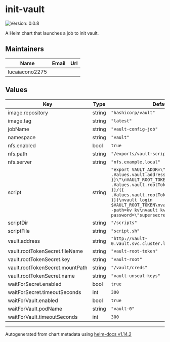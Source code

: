 # init-vault

![Version: 0.0.8](https://img.shields.io/badge/Version-0.0.8-informational?style=flat-square)

A Helm chart that launches a job to init vault.

## Maintainers

| Name | Email | Url |
| ---- | ------ | --- |
| lucaiacono2275 |  |  |

## Values

| Key | Type | Default | Description |
|-----|------|---------|-------------|
| image.repository | string | `"hashicorp/vault"` |  |
| image.tag | string | `"latest"` |  |
| jobName | string | `"vault-config-job"` |  |
| namespace | string | `"vault"` |  |
| nfs.enabled | bool | `true` |  |
| nfs.path | string | `"/exports/vault-scripts"` |  |
| nfs.server | string | `"nfs.example.local"` |  |
| script | string | `"export VAULT_ADDR=\"{{ .Values.vault.address }}\"\nVAULT_ROOT_TOKEN=$(cat {{ .Values.vault.rootTokenSecret.mountPath }}/{{ .Values.vault.rootTokenSecret.fileName }})\nvault login $VAULT_ROOT_TOKEN\nvault secrets enable -path=kv kv\nvault kv put kv/mysecret password=\"supersecret\"\n"` |  |
| scriptDir | string | `"/scripts"` |  |
| scriptFile | string | `"script.sh"` |  |
| vault.address | string | `"http://vault-0.vault.svc.cluster.local:8200"` |  |
| vault.rootTokenSecret.fileName | string | `"vault-root-token"` |  |
| vault.rootTokenSecret.key | string | `"vault-root"` |  |
| vault.rootTokenSecret.mountPath | string | `"/vault/creds"` |  |
| vault.rootTokenSecret.name | string | `"vault-unseal-keys"` |  |
| waitForSecret.enabled | bool | `true` |  |
| waitForSecret.timeoutSeconds | int | `300` |  |
| waitForVault.enabled | bool | `true` |  |
| waitForVault.podName | string | `"vault-0"` |  |
| waitForVault.timeoutSeconds | int | `300` |  |

----------------------------------------------
Autogenerated from chart metadata using [helm-docs v1.14.2](https://github.com/norwoodj/helm-docs/releases/v1.14.2)
